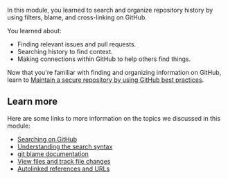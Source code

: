 In this module, you learned to search and organize repository history by using filters, blame, and cross-linking on GitHub.

You learned about:

- Finding relevant issues and pull requests.
- Searching history to find context.
- Making connections within GitHub to help others find things.

Now that you're familiar with finding and organizing information on GitHub, learn to [Maintain a secure repository by using GitHub best practices](/training/modules/maintain-secure-repository-github/).

## Learn more

Here are some links to more information on the topics we discussed in this module:

- [Searching on GitHub](https://docs.github.com/search-github/getting-started-with-searching-on-github/about-searching-on-github)
- [Understanding the search syntax](https://docs.github.com/search-github/getting-started-with-searching-on-github/understanding-the-search-syntax)
- [git blame documentation](https://git-scm.com/docs/git-blame?azure-portal=true)
- [View files and track file changes](https://docs.github.com/repositories/working-with-files/using-files/viewing-a-file)
- [Autolinked references and URLs](https://docs.github.com/get-started/writing-on-github/working-with-advanced-formatting/autolinked-references-and-urls)
